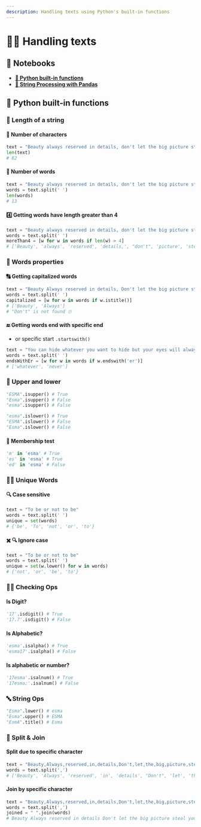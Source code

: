 ```yaml
---
description: Handling texts using Python's built-in functions
---
```


# 🙌🏻 Handling texts

## 📕 Notebooks

* [**💠 Python built-in functions**](https://github.com/asmaamirkhan/DeepLearningNotes/blob/master/applied-nlp/1-handling-texts.ipynb)
* [**🐼 String Processing with Pandas**](https://github.com/asmaamirkhan/DeepLearningNotes/blob/master/applied-nlp/3-strings-in-pandas.ipynb)

## 💠 Python built-in functions

### 📏 Length of a string

#### 🔢 Number of characters

```python
text = "Beauty always reserved in details, don't let the big picture steal your attention!"
len(text)
# 82
```

#### 🧾 Number of words

```python
text = "Beauty always reserved in details, don't let the big picture steal your attention!"
words = text.split(' ')
len(words)
# 13
```

#### 4️⃣ Getting words have length greater than 4

```python
text = "Beauty always reserved in details, don't let the big picture steal your attention!"
words = text.split(' ')
moreThan4 = [w for w in words if len(w) > 4]
# ['Beauty', 'always', 'reserved', 'details,', "don't", 'picture', 'steal', 'attention!']
```

### 🎒 Words properties

#### 🔠 Getting capitalized words

```python
text = "Beauty Always reserved in details, Don't let the big picture steal your attention!"
words = text.split(' ')
capitalized = [w for w in words if w.istitle()]
# ['Beauty', 'Always']
# "Don't" is not found 🙄
```

#### 🔚 Getting words end with specific end

* or specific start `.startswith()`

```python
text = "You can hide whatever you want to hide but your eyes will always expose you, eyes never lie."
words = text.split(' ')
endsWithEr = [w for w in words if w.endswith('er')]
# ['whatever', 'never']
```

### 🐥 Upper and lower

```python
"ESMA".isupper() # True
"Esma".isupper() # False
"esma".isupper() # False

"esma".islower() # True
"ESMA".islower() # False
"Esma".islower() # False
```

#### 🤵 Membership test

```python
'm' in 'esma' # True
'es' in 'esma' # True
'ed' in 'esma' # False
```

### 🕵️‍♀️ Unique Words

#### 🔍 Case sensitive

```python
text = "To be or not to be"
words = text.split(' ')
unique = set(words)
# {'be', 'To', 'not', 'or', 'to'}
```

#### ✖️ 🔍 Ignore case

```python
text = "To be or not to be"
words = text.split(' ')
unique = set(w.lower() for w in words)
# {'not', 'or', 'be', 'to'}
```

### 👮‍♀️ Checking Ops

#### Is Digit?

```python
'17'.isdigit() # True
'17.7'.isdigit() # False
```

#### Is Alphabetic?

```python
'esma'.isalpha() # True
'esma17'.isalpha() # False
```

#### Is alphabetic or number?

```python
'17esma'.isalnum() # True
'17esma;'.isalnum() # False
```

### 🔤 String Ops

```python
"Esma".lower() # esma
"Esma".upper() # ESMA
"EsmA".title() # Esma
```

### 🧵 Split & Join

#### Split due to specific character

```python
text = "Beauty,Always,reserved,in,details,Don't,let,the,big,picture,steal,your,attention!"
words = text.split(',')
# ['Beauty', 'Always', 'reserved', 'in', 'details', "Don't", 'let', 'the', 'big', 'picture', 'steal', 'your', 'attention!']
```

#### Join by specific character

```python
text = "Beauty,Always,reserved,in,details,Don't,let,the,big,picture,steal,your,attention!"
words = text.split(',')
joined = " ".join(words)
# Beauty Always reserved in details Don't let the big picture steal your attention!
```

